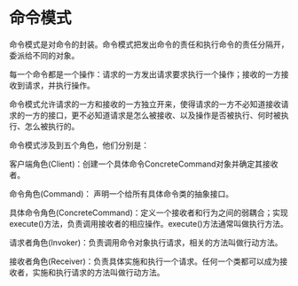 # 命令模式

命令模式是对命令的封装。命令模式把发出命令的责任和执行命令的责任分隔开，委派给不同的对象。

每一个命令都是一个操作：请求的一方发出请求要求执行一个操作；接收的一方接收到请求，并执行操作。

命令模式允许请求的一方和接收的一方独立开来，使得请求的一方不必知道接收请求的一方的接口，更不必知道请求是怎么被接收、以及操作是否被执行、何时被执行、怎么被执行的。

命令模式涉及到五个角色，他们分别是：

客户端角色(Client)：创建一个具体命令ConcreteCommand对象并确定其接收者。

命令角色(Command)： 声明一个给所有具体命令类的抽象接口。

具体命令角色(ConcreteCommand)：定义一个接收者和行为之间的弱耦合；实现execute()方法，负责调用接收者的相应操作。execute()方法通常叫做执行方法。

请求者角色(Invoker)：负责调用命令对象执行请求，相关的方法叫做行动方法。

接收者角色(Receiver)：负责具体实施和执行一个请求。任何一个类都可以成为接收者，实施和执行请求的方法叫做行动方法。
